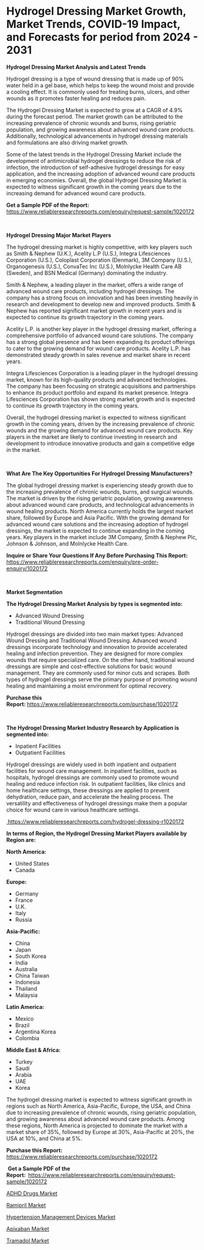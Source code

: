 <p><h1>Hydrogel Dressing Market Growth, Market Trends, COVID-19 Impact, and Forecasts for period from 2024 - 2031</h1></p><p><strong>Hydrogel Dressing Market Analysis and Latest Trends</strong></p>
<p><p>Hydrogel dressing is a type of wound dressing that is made up of 90% water held in a gel base, which helps to keep the wound moist and provide a cooling effect. It is commonly used for treating burns, ulcers, and other wounds as it promotes faster healing and reduces pain.</p><p>The Hydrogel Dressing Market is expected to grow at a CAGR of 4.9% during the forecast period. The market growth can be attributed to the increasing prevalence of chronic wounds and burns, rising geriatric population, and growing awareness about advanced wound care products. Additionally, technological advancements in hydrogel dressing materials and formulations are also driving market growth.</p><p>Some of the latest trends in the Hydrogel Dressing Market include the development of antimicrobial hydrogel dressings to reduce the risk of infection, the introduction of self-adhesive hydrogel dressings for easy application, and the increasing adoption of advanced wound care products in emerging economies. Overall, the global Hydrogel Dressing Market is expected to witness significant growth in the coming years due to the increasing demand for advanced wound care products.</p></p>
<p><strong>Get a Sample PDF of the Report:&nbsp;</strong> <a href="https://www.reliableresearchreports.com/enquiry/request-sample/1020172">https://www.reliableresearchreports.com/enquiry/request-sample/1020172</a></p>
<p>&nbsp;</p>
<p><strong>Hydrogel Dressing Major Market Players</strong></p>
<p><p>The hydrogel dressing market is highly competitive, with key players such as Smith & Nephew (U.K.), Acelity L.P (U.S.), Integra Lifesciences Corporation (U.S.), Coloplast Corporation (Denmark), 3M Company (U.S.), Organogenesis (U.S.), ConvaTec Inc (U.S.), Molnlycke Health Care AB (Sweden), and BSN Medical (Germany) dominating the industry.</p><p>Smith & Nephew, a leading player in the market, offers a wide range of advanced wound care products, including hydrogel dressings. The company has a strong focus on innovation and has been investing heavily in research and development to develop new and improved products. Smith & Nephew has reported significant market growth in recent years and is expected to continue its growth trajectory in the coming years.</p><p>Acelity L.P. is another key player in the hydrogel dressing market, offering a comprehensive portfolio of advanced wound care solutions. The company has a strong global presence and has been expanding its product offerings to cater to the growing demand for wound care products. Acelity L.P. has demonstrated steady growth in sales revenue and market share in recent years.</p><p>Integra Lifesciences Corporation is a leading player in the hydrogel dressing market, known for its high-quality products and advanced technologies. The company has been focusing on strategic acquisitions and partnerships to enhance its product portfolio and expand its market presence. Integra Lifesciences Corporation has shown strong market growth and is expected to continue its growth trajectory in the coming years.</p><p>Overall, the hydrogel dressing market is expected to witness significant growth in the coming years, driven by the increasing prevalence of chronic wounds and the growing demand for advanced wound care products. Key players in the market are likely to continue investing in research and development to introduce innovative products and gain a competitive edge in the market.</p></p>
<p>&nbsp;</p>
<p><strong>What Are The Key Opportunities For Hydrogel Dressing Manufacturers?</strong></p>
<p><p>The global hydrogel dressing market is experiencing steady growth due to the increasing prevalence of chronic wounds, burns, and surgical wounds. The market is driven by the rising geriatric population, growing awareness about advanced wound care products, and technological advancements in wound healing products. North America currently holds the largest market share, followed by Europe and Asia Pacific. With the growing demand for advanced wound care solutions and the increasing adoption of hydrogel dressings, the market is expected to continue expanding in the coming years. Key players in the market include 3M Company, Smith & Nephew Plc, Johnson & Johnson, and Molnlycke Health Care.</p></p>
<p><strong>Inquire or Share Your Questions If Any Before Purchasing This Report:</strong> <a href="https://www.reliableresearchreports.com/enquiry/pre-order-enquiry/1020172">https://www.reliableresearchreports.com/enquiry/pre-order-enquiry/1020172</a></p>
<p>&nbsp;</p>
<p><strong>Market Segmentation</strong></p>
<p><strong>The Hydrogel Dressing Market Analysis by types is segmented into:</strong></p>
<p><ul><li>Advanced Wound Dressing</li><li>Traditional Wound Dressing</li></ul></p>
<p><p>Hydrogel dressings are divided into two main market types: Advanced Wound Dressing and Traditional Wound Dressing. Advanced wound dressings incorporate technology and innovation to provide accelerated healing and infection prevention. They are designed for more complex wounds that require specialized care. On the other hand, traditional wound dressings are simple and cost-effective solutions for basic wound management. They are commonly used for minor cuts and scrapes. Both types of hydrogel dressings serve the primary purpose of promoting wound healing and maintaining a moist environment for optimal recovery.</p></p>
<p><strong>Purchase this Report:&nbsp;</strong><a href="https://www.reliableresearchreports.com/purchase/1020172">https://www.reliableresearchreports.com/purchase/1020172</a></p>
<p>&nbsp;</p>
<p><strong>The Hydrogel Dressing Market Industry Research by Application is segmented into:</strong></p>
<p><ul><li>Inpatient Facilities</li><li>Outpatient Facilities</li></ul></p>
<p><p>Hydrogel dressings are widely used in both inpatient and outpatient facilities for wound care management. In inpatient facilities, such as hospitals, hydrogel dressings are commonly used to promote wound healing and reduce infection risk. In outpatient facilities, like clinics and home healthcare settings, these dressings are applied to prevent dehydration, reduce pain, and accelerate the healing process. The versatility and effectiveness of hydrogel dressings make them a popular choice for wound care in various healthcare settings.</p></p>
<p><a href="https://www.reliableresearchreports.com/hydrogel-dressing-r1020172">&nbsp;https://www.reliableresearchreports.com/hydrogel-dressing-r1020172</a></p>
<p><strong>In terms of Region, the Hydrogel Dressing Market Players available by Region are:</strong></p>
<p>
    <p> <strong> North America: </strong>
        <ul>
            <li>United States</li>
            <li>Canada</li>
        </ul>
        </p> 
    <p> <strong> Europe: </strong>
        <ul>
            <li>Germany</li>
            <li>France</li>
            <li>U.K.</li>
            <li>Italy</li>
            <li>Russia</li>
        </ul>
        </p> 
    <p> <strong> Asia-Pacific: </strong>
        <ul>
            <li>China</li>
            <li>Japan</li>
            <li>South Korea</li>
            <li>India</li>
            <li>Australia</li>
            <li>China Taiwan</li>
            <li>Indonesia</li>
            <li>Thailand</li>
            <li>Malaysia</li>
        </ul>
        </p> 
    <p> <strong> Latin America: </strong>
        <ul>
            <li>Mexico</li>
            <li>Brazil</li>
            <li>Argentina Korea</li>
            <li>Colombia</li>
        </ul>
        </p> 
    <p> <strong> Middle East & Africa: </strong>
        <ul>
            <li>Turkey</li>
            <li>Saudi</li>
            <li>Arabia</li>
            <li>UAE</li>
            <li>Korea</li>
        </ul>
    </p>
    </p>
<p><p>The hydrogel dressing market is expected to witness significant growth in regions such as North America, Asia-Pacific, Europe, the USA, and China due to increasing prevalence of chronic wounds, rising geriatric population, and growing awareness about advanced wound care products. Among these regions, North America is projected to dominate the market with a market share of 35%, followed by Europe at 30%, Asia-Pacific at 20%, the USA at 10%, and China at 5%.</p></p>
<p><strong>Purchase this Report: </strong><a href="https://www.reliableresearchreports.com/purchase/1020172">https://www.reliableresearchreports.com/purchase/1020172</a></p>
<p>&nbsp;<strong>Get a Sample PDF of the Report:&nbsp;&nbsp;</strong><a href="https://www.reliableresearchreports.com/enquiry/request-sample/1020172">https://www.reliableresearchreports.com/enquiry/request-sample/1020172</a></p>
<p><strong></strong></p>
<p><p><a href="https://github.com/wrwgzwbr35/Market-Research-Report-List-2/blob/main/adhd-drugs-market.md">ADHD Drugs Market</a></p><p><a href="https://github.com/sifatuddin25/Market-Research-Report-List-2/blob/main/ramipril-market.md">Ramipril Market</a></p><p><a href="https://www.linkedin.com/pulse/hypertension-management-devices-market-growth-outlook-from-udeuf?trackingId=5YPHQe98TviIGMWqE69IeQ%3D%3D">Hypertension Management Devices Market</a></p><p><a href="https://github.com/nusratjahan12006/Market-Research-Report-List-2/blob/main/apixaban-market.md">Apixaban Market</a></p><p><a href="https://github.com/mdhefjumiah/Market-Research-Report-List-2/blob/main/tramadol-market.md">Tramadol Market</a></p></p>